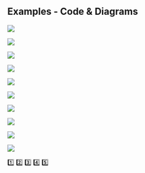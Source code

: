 ## Examples - Code & Diagrams




<p><img src="https://github.com/marcinsaj/FlipDisc/blob/main/extras/arduino-7-seg-flip-disc-psps-module.png"></p>
  
<p><img src="https://github.com/marcinsaj/FlipDisc/blob/main/extras/arduino-2x7-seg-flip-disc-psps-module.png"></p>
  
<p><img src="https://github.com/marcinsaj/FlipDisc/blob/main/extras/arduino-2x7-seg-3dots-flip-disc-psps-module.png"></p>
  
<p><img src="https://github.com/marcinsaj/FlipDisc/blob/main/extras/arduino-4x7-seg-3dots-flip-disc-psps-module.png"></p>
  
<p><img src="https://github.com/marcinsaj/FlipDisc/blob/main/extras/arduino-6x7-seg-2x3dots-flip-disc-psps-module.png"></p>
  
<p><img src="https://github.com/marcinsaj/FlipDisc/blob/main/extras/arduino-2dots-flip-disc-psps-module.png"></p>
  
<p><img src="https://github.com/marcinsaj/FlipDisc/blob/main/extras/arduino-3dots-flip-disc-psps-module.png"></p>
  
<p><img src="https://github.com/marcinsaj/FlipDisc/blob/main/extras/arduino-1x3-flip-disc-psps-module.png"></p>
  
<p><img src="https://github.com/marcinsaj/FlipDisc/blob/main/extras/arduino-1x7-flip-disc-psps-module.png"></p>
  
<p><img src="https://github.com/marcinsaj/FlipDisc/blob/main/extras/arduino-6x7-seg-flip-disc-psps-module.png"></p>

:one:
:two:
:three:
:four:
:five:
